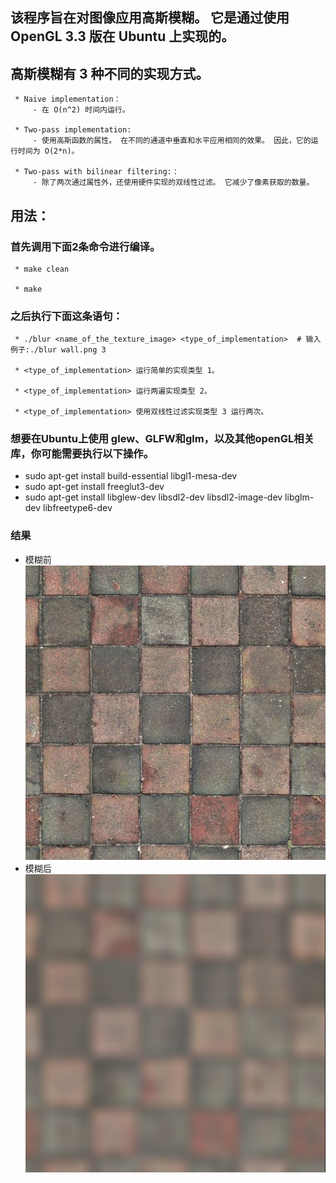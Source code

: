 ## 该程序旨在对图像应用高斯模糊。 它是通过使用 OpenGL 3.3 版在 Ubuntu 上实现的。

## 高斯模糊有 3 种不同的实现方式。

     * Naive implementation：
         - 在 O(n^2) 时间内运行。

     * Two-pass implementation:
         - 使用高斯函数的属性。 在不同的通道中垂直和水平应用相同的效果。 因此，它的运行时间为 O(2*n)。

     * Two-pass with bilinear filtering:：
         - 除了两次通过属性外，还使用硬件实现的双线性过滤。 它减少了像素获取的数量。

## 用法：
###  首先调用下面2条命令进行编译。

     * make clean

     * make
### 之后执行下面这条语句：
     * ./blur <name_of_the_texture_image> <type_of_implementation>  # 输入例子:./blur wall.png 3

     * <type_of_implementation> 运行简单的实现类型 1。

     * <type_of_implementation> 运行两遍实现类型 2。

     * <type_of_implementation> 使用双线性过滤实现类型 3 运行两次。

### 想要在Ubuntu上使用 glew、GLFW和glm，以及其他openGL相关库，你可能需要执行以下操作。
* sudo apt-get install build-essential libgl1-mesa-dev
* sudo apt-get install freeglut3-dev
* sudo apt-get install libglew-dev libsdl2-dev libsdl2-image-dev libglm-dev libfreetype6-dev

### 结果
* 模糊前
![wall_before](wall.png)
* 模糊后
![wall_blur](wall_blur.png)